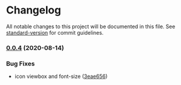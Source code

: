 # Changelog

All notable changes to this project will be documented in this file. See [standard-version](https://github.com/conventional-changelog/standard-version) for commit guidelines.

### [0.0.4](https://github.com/antfu/vscode-iconify/compare/v0.0.3...v0.0.4) (2020-08-14)


### Bug Fixes

* icon viewbox and font-size ([3eae656](https://github.com/antfu/vscode-iconify/commit/3eae6569798621313e80d5c44d3a6f702372a05a))
